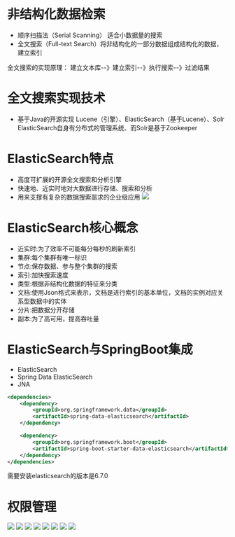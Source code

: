 # 非结构化数据检索
* 顺序扫描法（Serial Scanning） 适合小数据量的搜索
* 全文搜索（Full-text Search）将非结构化的一部分数据组成结构化的数据，建立索引

全文搜索的实现原理：
建立文本库--》建立索引--》执行搜索--》过滤结果

# 全文搜索实现技术
* 基于Java的开源实现 Lucene（引擎）、ElasticSearch（基于Lucene）、Solr
ElasticSearch自身有分布式的管理系统、而Solr是基于Zookeeper

# ElasticSearch特点
* 高度可扩展的开源全文搜索和分析引擎
* 快速地、近实时地对大数据进行存储、搜索和分析
* 用来支撑有复杂的数据搜索噐求的企业级应用
![](https://s2.ax1x.com/2019/06/30/ZlxL6A.png)

# ElasticSearch核心概念
* 近实时:为了效率不可能每分每秒的刷新索引
* 集群:每个集群有唯一标识
* 节点:保存数据、参与整个集群的搜索
* 索引:加快搜索速度
* 类型:根据非结构化数据的特征来分类
* 文档:使用Json格式来表示，文档是进行索引的基本单位，文档的实例对应关系型数据中的实体
* 分片:把数据分开存储
* 副本:为了高可用，提高吞吐量

# ElasticSearch与SpringBoot集成
* ElasticSearch
* Spring Data ElasticSearch
* JNA

```xml
<dependencies>
    <dependency>
        <groupId>org.springframework.data</groupId>
        <artifactId>spring-data-elasticsearch</artifactId>
    </dependency>

    <dependency>
        <groupId>org.springframework.boot</groupId>
        <artifactId>spring-boot-starter-data-elasticsearch</artifactId>
    </dependency>
</dependencies>
```
需要安装elasticsearch的版本是6.7.0

# 权限管理


![](https://s2.ax1x.com/2019/06/30/Z1zGZt.png)
![](https://s2.ax1x.com/2019/06/30/Z3nGef.png)
![](https://s2.ax1x.com/2019/06/30/Z3naWj.png)
![](https://s2.ax1x.com/2019/06/30/Z3nDO0.png)
![](https://s2.ax1x.com/2019/06/30/Z3n6TU.png)
![](https://s2.ax1x.com/2019/06/30/Z3n2Y4.png)
![](https://s2.ax1x.com/2019/06/30/Z3nfp9.png)
![](https://s2.ax1x.com/2019/06/30/Z3nom6.png)

